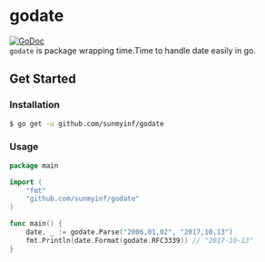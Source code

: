 # godate
[![GoDoc](https://godoc.org/github.com/sunmyinf/godate?status.svg)](https://godoc.org/github.com/sunmyinf/godate)  
`godate` is package wrapping time.Time to handle date easily in go.

## Get Started
### Installation
```bash
$ go get -u github.com/sunmyinf/godate
```

### Usage
```go
package main

import (
    "fmt"
    "github.com/sunmyinf/godate"
)

func main() {
    date, _ := godate.Parse("2006,01,02", "2017,10,13")
    fmt.Println(date.Format(godate.RFC3339)) // "2017-10-13"
}
```
